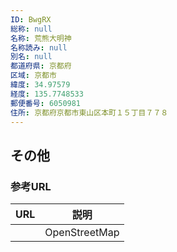 ```yaml
---
ID: BwgRX
総称: null
名称: 荒熊大明神
名称読み: null
別名: null
都道府県: 京都府
区域: 京都市
緯度: 34.97579
経度: 135.7748533
郵便番号: 6050981
住所: 京都府京都市東山区本町１５丁目７７８
---
```


## その他

### 参考URL

| URL | 説明          |
| --- | ------------- |
|     | OpenStreetMap |
